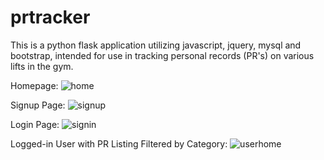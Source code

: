 # prtracker
This is a python flask application utilizing javascript, jquery, mysql and bootstrap, intended for use in tracking personal records (PR's) on various lifts in the gym.

Homepage:
![home](https://cloud.githubusercontent.com/assets/20828566/24225445/7db51f3c-0f2e-11e7-9518-05119a9a119a.png)

Signup Page:
![signup](https://cloud.githubusercontent.com/assets/20828566/24225447/83e62568-0f2e-11e7-8455-ae0fa5293aeb.png)

Login Page:
![signin](https://cloud.githubusercontent.com/assets/20828566/24225449/892e4082-0f2e-11e7-8339-8c12034d09fa.png)

Logged-in User with PR Listing Filtered by Category:
![userhome](https://cloud.githubusercontent.com/assets/20828566/24225451/8c8c9102-0f2e-11e7-98ce-d71ad6fbb779.png)
